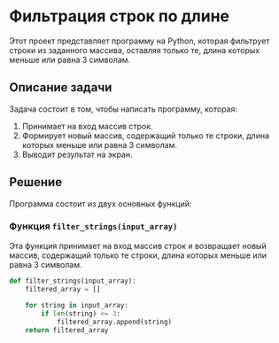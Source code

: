 # Фильтрация строк по длине

Этот проект представляет программу на Python, которая фильтрует строки из заданного массива, оставляя только те, длина которых меньше или равна 3 символам.

## Описание задачи

Задача состоит в том, чтобы написать программу, которая:
1. Принимает на вход массив строк.
2. Формирует новый массив, содержащий только те строки, длина которых меньше или равна 3 символам.
3. Выводит результат на экран.

## Решение

Программа состоит из двух основных функций:

### Функция `filter_strings(input_array)`

Эта функция принимает на вход массив строк и возвращает новый массив, содержащий только те строки, длина которых меньше или равна 3 символам.

```python
def filter_strings(input_array):
    filtered_array = []
    
    for string in input_array:
        if len(string) <= 3:
            filtered_array.append(string)
    return filtered_array
```
